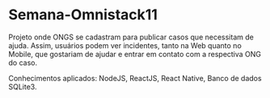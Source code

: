 # Semana-Omnistack11
Projeto onde ONGS se cadastram para publicar casos que necessitam de ajuda. 
Assim, usuários podem ver incidentes, tanto na Web quanto no Mobile, que gostariam de ajudar e entrar em contato com a respectiva ONG do caso.

Conhecimentos aplicados:
NodeJS,
ReactJS,
React Native,
Banco de dados SQLite3.
